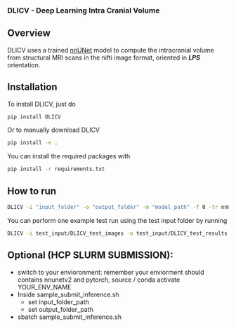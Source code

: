 ### DLICV - Deep Learning Intra Cranial Volume

## Overview

DLICV uses a trained [nnUNet](https://github.com/MIC-DKFZ/nnUNet) model to compute the intracranial volume from structural MRI scans in the nifti image format, oriented in _**LPS**_ orientation.

## Installation

To install DLICV, just do
```bash
pip install DLICV
```

Or to manually download DLICV
```bash
pip install -e .
```

You can install the required packages with
```bash
pip install -r requirements.txt
```

## How to run
```bash
DLICV -i "input_folder" -o "output_folder" -m "model_path" -f 0 -tr nnUNetTrainer -c 3d_fullres -p nnUNetPlans -d "id" -device cuda/cpu/mps
```

You can perform one example test run using the test input folder by running
```bash
DLICV -i test_input/DLICV_test_images -o test_input/DLICV_test_results -m nnunet_results -f 0 -tr nnUNetTrainer -c 3d_fullres -p nnUNetPlans -d 901 -device cuda
```

## Optional (HCP SLURM SUBMISSION):
  - switch to your envioronment: remember your enviorment should contains nnunetv2 and pytorch, source / conda activate YOUR_ENV_NAME
  - Inside sample_submit_inference.sh
      - set input_folder_path
      - set output_folder_path
  - sbatch sample_submit_inference.sh
